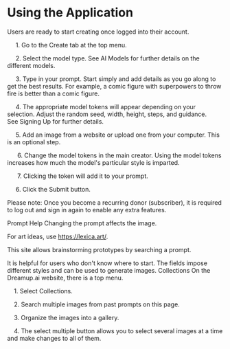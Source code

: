 # Using the Application
Users are ready to start creating once logged into their account.

     1. Go to the Create tab at the top menu.



     2. Select the model type. See AI Models for further details on the different models.



     3. Type in your prompt. Start simply and add details as you go along to get the best results. For example, a comic figure with superpowers to throw fire is better than a comic figure. 

     4. The appropriate model tokens will appear depending on your selection. Adjust the random seed, width, height, steps, and guidance. See Signing Up for further details.

     5. Add an image from a website or upload one from your computer. This is an optional step.

      6. Change the model tokens in the main creator. Using the model tokens increases how much the model's particular style is imparted.

      7. Clicking the token will add it to your prompt.


     6. Click the Submit button.



Please note: Once you become a recurring donor (subscriber), it is required to log out and sign in again to enable any extra features.

Prompt Help
Changing the prompt affects the image. 


For art ideas, use https://lexica.art/.

This site allows brainstorming prototypes by searching a prompt. 


It is helpful for users who don't know where to start.
The fields impose different styles and can be used to generate images.
Collections
On the Dreamup.ai website, there is a top menu.

    1. Select Collections. 

    2. Search multiple images from past prompts on this page.

    3. Organize the images into a gallery.

    4. The select multiple button allows you to select several images at a time and make changes to all of them.





